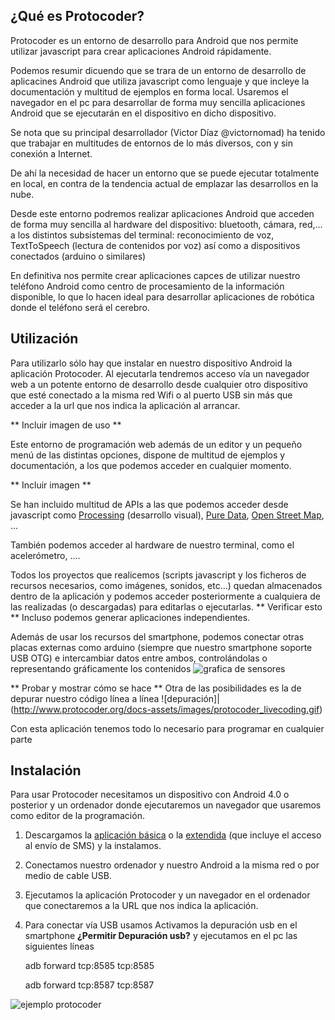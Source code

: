 ## ¿Qué es Protocoder?

Protocoder es un entorno de desarrollo para Android que nos permite utilizar javascript para crear aplicaciones Android rápidamente.

Podemos resumir dicuendo que se trara de  un entorno de desarrollo de aplicacines Android que utiliza javascript  como  lenguaje y que  incleye la documentación y multitud de ejemplos en forma  local. Usaremos el navegador en el pc  para desarrollar de forma muy sencilla aplicaciones Android que se ejecutarán en el dispositivo en dicho dispositivo.

Se nota que su principal desarrollador (Victor Díaz @victornomad) ha tenido que trabajar en multitudes de entornos de lo  más diversos, con y sin conexión a Internet.

De ahí la necesidad de hacer un entorno que se puede ejecutar totalmente en local, en contra de la tendencia actual de emplazar las desarrollos en la nube.

Desde este entorno podremos realizar aplicaciones Android que  acceden de forma muy sencilla al hardware del dispositivo: bluetooth, cámara, red,...  a los distintos subsistemas del terminal: reconocimiento de voz, TextToSpeech (lectura de contenidos por voz) así como a dispositivos conectados (arduino o similares)

En definitiva nos permite crear aplicaciones capces de utilizar nuestro teléfono Android como centro de procesamiento de la información disponible, lo que lo hacen ideal para desarrollar aplicaciones de robótica donde el teléfono será el cerebro.

## Utilización

Para utilizarlo sólo hay que instalar en nuestro dispositivo Android la aplicación Protocoder. Al ejecutarla tendremos acceso vía un navegador web a un potente entorno de desarrollo desde cualquier otro dispositivo que esté conectado a la misma red Wifi o al puerto USB sin más que acceder a la url que nos indica la aplicación al arrancar.

** Incluir imagen de uso **

Este entorno de programación web además de un editor y un pequeño menú de las distintas opciones, dispone de multitud de ejemplos y documentación, a los que podemos acceder en cualquier momento.

** Incluir imagen **

Se han incluido multitud de APIs a las que podemos acceder desde javascript como [Processing](http://processing.org) (desarrollo visual), [Pure Data](http://puredata.org), [Open Street Map](http://openstreetmap.org), ...

También podemos acceder al hardware de nuestro terminal, como el acelerómetro, ....

Todos los proyectos que realicemos (scripts javascript y los ficheros de recursos necesarios, como imágenes, sonidos, etc...)  quedan almacenados dentro de la aplicación y podemos acceder posteriormente a cualquiera de las realizadas (o descargadas) para editarlas o ejecutarlas. ** Verificar esto ** Incluso podemos generar aplicaciones independientes.

Además de usar los recursos del smartphone, podemos conectar otras placas externas como arduino (siempre que nuestro smartphone soporte USB OTG) e intercambiar datos entre ambos, controlándolas o representando gráficamente los contenidos 
![grafica de sensores](http://www.protocoder.org/docs-assets/images/protocoder_dashboard.png)


** Probar y mostrar cómo se hace **
Otra de las posibilidades es la de depurar nuestro código línea a línea ![depuración]|(http://www.protocoder.org/docs-assets/images/protocoder_livecoding.gif)

Con esta aplicación tenemos todo lo necesario para programar en cualquier parte

## Instalación

Para usar Protocoder necesitamos un dispositivo con Android 4.0 o posterior y un ordenador donde ejecutaremos un navegador que usaremos como editor de la programación.

1. Descargamos la [aplicación básica](http://www.protocoder.org/downloads/protocoder-normal-0_97.apk) o la [extendida](http://www.protocoder.org/downloads/protocoder-extended-0_97.apk) (que incluye el acceso al envío de SMS) y la instalamos.

2. Conectamos nuestro ordenador y nuestro Android a la misma red  o por medio de cable USB.

3. Ejecutamos la aplicación Protocoder y un navegador en el ordenador que conectaremos a la URL que nos indica la aplicación.

4. Para conectar vía USB usamos Activamos la depuración usb en el smartphone **¿Permitir Depuración usb?** y ejecutamos en el pc las siguientes líneas


	adb forward tcp:8585 tcp:8585
	
	adb forward tcp:8587 tcp:8587

![ejemplo protocoder](http://www.protocoder.org/docs-assets/images/protocoder_ide.png)
